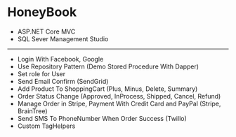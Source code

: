 # HoneyBook
- ASP.NET Core MVC
- SQL Sever Management Studio
-----------------
- Login With Facebook, Google
- Use Repository Pattern (Demo Stored Procedure With Dapper)
- Set role for User
- Send Email Confirm (SendGrid)
- Add Product To ShoppingCart (Plus, Minus, Delete, Summary)
- Order Status Change (Approved, InProcess, Shipped, Cancel, Refund)
- Manage Order in Stripe, Payment With Credit Card and PayPal (Stripe, BrainTree)
- Send SMS To PhoneNumber When Order Success (Twillo)
- Custom TagHelpers
